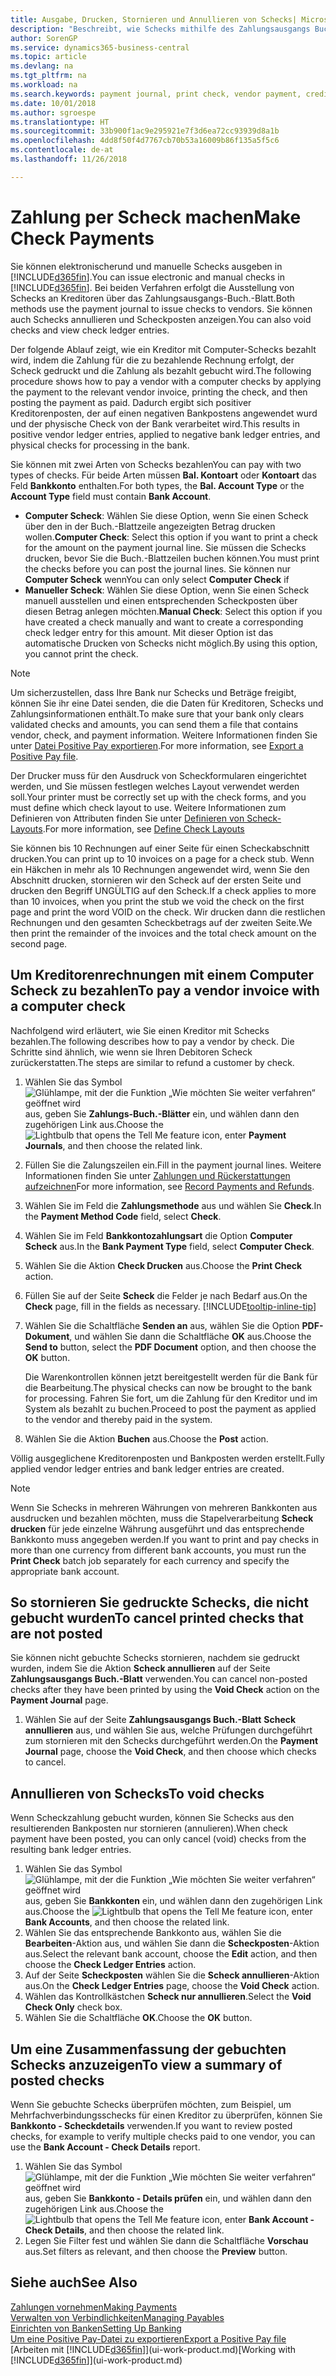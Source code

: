 ```yaml
---
title: Ausgabe, Drucken, Stornieren und Annullieren von Schecks| Microsoft Docs
description: "Beschreibt, wie Schecks mithilfe des Zahlungsausgangs Buch.-Blattes, ausgegeben, gedruckt oder annulliert werden oder wie Check-Sachposteneinträge in Business Central angezeigt werden."
author: SorenGP
ms.service: dynamics365-business-central
ms.topic: article
ms.devlang: na
ms.tgt_pltfrm: na
ms.workload: na
ms.search.keywords: payment journal, print check, vendor payment, creditor, debt, balance due, AP
ms.date: 10/01/2018
ms.author: sgroespe
ms.translationtype: HT
ms.sourcegitcommit: 33b900f1ac9e295921e7f3d6ea72cc93939d8a1b
ms.openlocfilehash: 4dd8f50f4d7767cb70b53a16009b86f135a5f5c6
ms.contentlocale: de-at
ms.lasthandoff: 11/26/2018

---
```

# <a name="make-check-payments"></a><span data-ttu-id="a15d5-103">Zahlung per Scheck machen</span><span class="sxs-lookup"><span data-stu-id="a15d5-103">Make Check Payments</span></span>
<span data-ttu-id="a15d5-104">Sie können elektronischerund und manuelle Schecks ausgeben in [!INCLUDE[d365fin](includes/d365fin_md.md)].</span><span class="sxs-lookup"><span data-stu-id="a15d5-104">You can issue electronic and manual checks in [!INCLUDE[d365fin](includes/d365fin_md.md)].</span></span> <span data-ttu-id="a15d5-105">Bei beiden Verfahren erfolgt die Ausstellung von Schecks an Kreditoren über das Zahlungsausgangs-Buch.-Blatt.</span><span class="sxs-lookup"><span data-stu-id="a15d5-105">Both methods use the payment journal to issue checks to vendors.</span></span> <span data-ttu-id="a15d5-106">Sie können auch Schecks annullieren und Scheckposten anzeigen.</span><span class="sxs-lookup"><span data-stu-id="a15d5-106">You can also void checks and view check ledger entries.</span></span>

<span data-ttu-id="a15d5-107">Der folgende Ablauf zeigt, wie ein Kreditor mit Computer-Schecks bezahlt wird, indem die Zahlung für die zu bezahlende Rechnung erfolgt, der Scheck gedruckt und die Zahlung als bezahlt gebucht wird.</span><span class="sxs-lookup"><span data-stu-id="a15d5-107">The following procedure shows how to pay a vendor with a computer checks by applying the payment to the relevant vendor invoice, printing the check, and then posting the payment as paid.</span></span> <span data-ttu-id="a15d5-108">Dadurch ergibt sich positiver Kreditorenposten, der auf einen negativen Bankpostens angewendet wurd und der physische Check von der Bank verarbeitet wird.</span><span class="sxs-lookup"><span data-stu-id="a15d5-108">This results in positive vendor ledger entries, applied to negative bank ledger entries, and physical checks for processing in the bank.</span></span>

<span data-ttu-id="a15d5-109">Sie können mit zwei Arten von Schecks bezahlen</span><span class="sxs-lookup"><span data-stu-id="a15d5-109">You can pay with two types of checks.</span></span> <span data-ttu-id="a15d5-110">Für beide Arten müssen **Bal. Kontoart** oder **Kontoart** das Feld **Bankkonto** enthalten.</span><span class="sxs-lookup"><span data-stu-id="a15d5-110">For both types, the **Bal. Account Type** or the **Account Type** field must contain **Bank Account**.</span></span>

- <span data-ttu-id="a15d5-111">**Computer Scheck**: Wählen Sie diese Option, wenn Sie einen Scheck über den in der Buch.-Blattzeile angezeigten Betrag drucken wollen.</span><span class="sxs-lookup"><span data-stu-id="a15d5-111">**Computer Check**: Select this option if you want to print a check for the amount on the payment journal line.</span></span> <span data-ttu-id="a15d5-112">Sie müssen die Schecks drucken, bevor Sie die Buch.-Blattzeilen buchen können.</span><span class="sxs-lookup"><span data-stu-id="a15d5-112">You must print the checks before you can post the journal lines.</span></span> <span data-ttu-id="a15d5-113">Sie können nur **Computer Scheck** wenn</span><span class="sxs-lookup"><span data-stu-id="a15d5-113">You can only select **Computer Check** if</span></span>
- <span data-ttu-id="a15d5-114">**Manueller Scheck**: Wählen Sie diese Option, wenn Sie einen Scheck manuell ausstellen und einen entsprechenden Scheckposten über diesen Betrag anlegen möchten.</span><span class="sxs-lookup"><span data-stu-id="a15d5-114">**Manual Check**: Select this option if you have created a check manually and want to create a corresponding check ledger entry for this amount.</span></span> <span data-ttu-id="a15d5-115">Mit dieser Option ist das automatische Drucken von Schecks nicht möglich.</span><span class="sxs-lookup"><span data-stu-id="a15d5-115">By using this option, you cannot print the check.</span></span>

> [!NOTE]  
> <span data-ttu-id="a15d5-116">Um sicherzustellen, dass Ihre Bank nur Schecks und Beträge freigibt, können Sie ihr eine Datei senden, die die Daten für Kreditoren, Schecks und Zahlungsinformationen enthält.</span><span class="sxs-lookup"><span data-stu-id="a15d5-116">To make sure that your bank only clears validated checks and amounts, you can send them a file that contains vendor, check, and payment information.</span></span> <span data-ttu-id="a15d5-117">Weitere Informationen finden Sie unter [Datei Positive Pay exportieren](finance-how-positive-pay.md).</span><span class="sxs-lookup"><span data-stu-id="a15d5-117">For more information, see [Export a Positive Pay file](finance-how-positive-pay.md).</span></span>

<span data-ttu-id="a15d5-118">Der Drucker muss für den Ausdruck von Scheckformularen eingerichtet werden, und Sie müssen festlegen welches Layout verwendet werden soll.</span><span class="sxs-lookup"><span data-stu-id="a15d5-118">Your printer must be correctly set up with the check forms, and you must define which check layout to use.</span></span> <span data-ttu-id="a15d5-119">Weitere Informationen zum Definieren von Attributen finden Sie unter [Definieren von Scheck-Layouts](finance-how-define-check-layouts.md).</span><span class="sxs-lookup"><span data-stu-id="a15d5-119">For more information, see [Define Check Layouts](finance-how-define-check-layouts.md)</span></span>

<span data-ttu-id="a15d5-120">Sie können bis 10 Rechnungen auf einer Seite für einen Scheckabschnitt drucken.</span><span class="sxs-lookup"><span data-stu-id="a15d5-120">You can print up to 10 invoices on a page for a check stub.</span></span> <span data-ttu-id="a15d5-121">Wenn ein Häkchen in mehr als 10 Rechnungen angewendet wird, wenn Sie den Abschnitt drucken, stornieren wir den Scheck auf der ersten Seite und drucken den Begriff UNGÜLTIG auf den Scheck.</span><span class="sxs-lookup"><span data-stu-id="a15d5-121">If a check applies to more than 10 invoices, when you print the stub we void the check on the first page and print the word VOID on the check.</span></span> <span data-ttu-id="a15d5-122">Wir drucken dann die restlichen Rechnungen und den gesamten Scheckbetrags auf der zweiten Seite.</span><span class="sxs-lookup"><span data-stu-id="a15d5-122">We then print the remainder of the invoices and the total check amount on the second page.</span></span> 

## <a name="to-pay-a-vendor-invoice-with-a-computer-check"></a><span data-ttu-id="a15d5-123">Um Kreditorenrechnungen mit einem Computer Scheck zu bezahlen</span><span class="sxs-lookup"><span data-stu-id="a15d5-123">To pay a vendor invoice with a computer check</span></span>
<span data-ttu-id="a15d5-124">Nachfolgend wird erläutert, wie Sie einen Kreditor mit Schecks bezahlen.</span><span class="sxs-lookup"><span data-stu-id="a15d5-124">The following describes how to pay a vendor by check.</span></span> <span data-ttu-id="a15d5-125">Die Schritte sind ähnlich, wie wenn sie Ihren Debitoren Scheck zurückerstatten.</span><span class="sxs-lookup"><span data-stu-id="a15d5-125">The steps are similar to refund a customer by check.</span></span>

1. <span data-ttu-id="a15d5-126">Wählen Sie das Symbol ![Glühlampe, mit der die Funktion „Wie möchten Sie weiter verfahren“ geöffnet wird](media/ui-search/search_small.png "Wie möchten Sie weiter verfahren?") aus, geben Sie **Zahlungs-Buch.-Blätter** ein, und wählen dann den zugehörigen Link aus.</span><span class="sxs-lookup"><span data-stu-id="a15d5-126">Choose the ![Lightbulb that opens the Tell Me feature](media/ui-search/search_small.png "Tell me what you want to do") icon, enter **Payment Journals**, and then choose the related link.</span></span>
2. <span data-ttu-id="a15d5-127">Füllen Sie die Zalungszeilen ein.</span><span class="sxs-lookup"><span data-stu-id="a15d5-127">Fill in the payment journal lines.</span></span> <span data-ttu-id="a15d5-128">Weitere Informationen finden Sie unter [Zahlungen und Rückerstattungen aufzeichnen](payables-how-post-payments-refunds.md)</span><span class="sxs-lookup"><span data-stu-id="a15d5-128">For more information, see [Record Payments and Refunds](payables-how-post-payments-refunds.md).</span></span>
3. <span data-ttu-id="a15d5-129">Wählen Sie im Feld die **Zahlungsmethode** aus und wählen Sie **Check**.</span><span class="sxs-lookup"><span data-stu-id="a15d5-129">In the **Payment Method Code** field, select **Check**.</span></span>
4. <span data-ttu-id="a15d5-130">Wählen Sie im Feld **Bankkontozahlungsart** die Option **Computer Scheck** aus.</span><span class="sxs-lookup"><span data-stu-id="a15d5-130">In the **Bank Payment Type** field, select **Computer Check**.</span></span>
5. <span data-ttu-id="a15d5-131">Wählen Sie die Aktion **Check Drucken** aus.</span><span class="sxs-lookup"><span data-stu-id="a15d5-131">Choose the **Print Check** action.</span></span>
6. <span data-ttu-id="a15d5-132">Füllen Sie auf der Seite **Scheck** die Felder je nach Bedarf aus.</span><span class="sxs-lookup"><span data-stu-id="a15d5-132">On the **Check** page, fill in the fields as necessary.</span></span> [!INCLUDE[tooltip-inline-tip](includes/tooltip-inline-tip_md.md)]
7. <span data-ttu-id="a15d5-133">Wählen Sie die Schaltfläche **Senden an** aus, wählen Sie die Option **PDF-Dokument**, und wählen Sie dann die Schaltfläche **OK** aus.</span><span class="sxs-lookup"><span data-stu-id="a15d5-133">Choose the **Send to** button, select the **PDF Document** option, and then choose the **OK** button.</span></span>

    <span data-ttu-id="a15d5-134">Die Warenkontrollen können jetzt bereitgestellt werden für die Bank für die Bearbeitung.</span><span class="sxs-lookup"><span data-stu-id="a15d5-134">The physical checks can now be brought to the bank for processing.</span></span> <span data-ttu-id="a15d5-135">Fahren Sie fort, um die Zahlung für den Kreditor und im System als bezahlt zu buchen.</span><span class="sxs-lookup"><span data-stu-id="a15d5-135">Proceed to post the payment as applied to the vendor and thereby paid in the system.</span></span>
8. <span data-ttu-id="a15d5-136">Wählen Sie die Aktion **Buchen** aus.</span><span class="sxs-lookup"><span data-stu-id="a15d5-136">Choose the **Post** action.</span></span>

<span data-ttu-id="a15d5-137">Völlig ausgeglichene Kreditorenposten und Bankposten werden erstellt.</span><span class="sxs-lookup"><span data-stu-id="a15d5-137">Fully applied vendor ledger entries and bank ledger entries are created.</span></span>

> [!NOTE]  
> <span data-ttu-id="a15d5-138">Wenn Sie Schecks in mehreren Währungen von mehreren Bankkonten aus ausdrucken und bezahlen möchten, muss die Stapelverarbeitung **Scheck drucken** für jede einzelne Währung ausgeführt und das entsprechende Bankkonto muss angegeben werden.</span><span class="sxs-lookup"><span data-stu-id="a15d5-138">If you want to print and pay checks in more than one currency from different bank accounts, you must run the **Print Check** batch job separately for each currency and specify the appropriate bank account.</span></span>

## <a name="to-cancel-printed-checks-that-are-not-posted"></a><span data-ttu-id="a15d5-139">So stornieren Sie gedruckte Schecks, die nicht gebucht wurden</span><span class="sxs-lookup"><span data-stu-id="a15d5-139">To cancel printed checks that are not posted</span></span>
<span data-ttu-id="a15d5-140">Sie können nicht gebuchte Schecks stornieren, nachdem sie gedruckt wurden, indem Sie die Aktion **Scheck annullieren** auf der Seite **Zahlungsausgangs Buch.-Blatt** verwenden.</span><span class="sxs-lookup"><span data-stu-id="a15d5-140">You can cancel non-posted checks after they have been printed by using the **Void Check** action on the **Payment Journal** page.</span></span>

1. <span data-ttu-id="a15d5-141">Wählen Sie auf der Seite **Zahlungsausgangs Buch.-Blatt** **Scheck annullieren** aus, und wählen Sie aus, welche Prüfungen durchgeführt zum stornieren mit den Schecks durchgeführt werden.</span><span class="sxs-lookup"><span data-stu-id="a15d5-141">On the **Payment Journal** page, choose the **Void Check**, and then choose which checks to cancel.</span></span>

## <a name="to-void-checks"></a><span data-ttu-id="a15d5-142">Annullieren von Schecks</span><span class="sxs-lookup"><span data-stu-id="a15d5-142">To void checks</span></span>
<span data-ttu-id="a15d5-143">Wenn Scheckzahlung gebucht wurden, können Sie Schecks aus den resultierenden Bankposten nur stornieren (annulieren).</span><span class="sxs-lookup"><span data-stu-id="a15d5-143">When check payment have been posted, you can only cancel (void) checks from the resulting bank ledger entries.</span></span>

1. <span data-ttu-id="a15d5-144">Wählen Sie das Symbol ![Glühlampe, mit der die Funktion „Wie möchten Sie weiter verfahren“ geöffnet wird](media/ui-search/search_small.png "Wie möchten Sie weiter verfahren?") aus, geben Sie **Bankkonten** ein, und wählen dann den zugehörigen Link aus.</span><span class="sxs-lookup"><span data-stu-id="a15d5-144">Choose the ![Lightbulb that opens the Tell Me feature](media/ui-search/search_small.png "Tell me what you want to do") icon, enter **Bank Accounts**, and then choose the related link.</span></span>
2. <span data-ttu-id="a15d5-145">Wählen Sie das entsprechende Bankkonto aus, wählen Sie die **Bearbeiten**-Aktion aus, und wählen Sie dann die **Scheckposten**-Aktion aus.</span><span class="sxs-lookup"><span data-stu-id="a15d5-145">Select the relevant bank account, choose the **Edit** action, and then choose the **Check Ledger Entries** action.</span></span>
3. <span data-ttu-id="a15d5-146">Auf der Seite **Scheckposten** wählen Sie die **Scheck annullieren**-Aktion aus.</span><span class="sxs-lookup"><span data-stu-id="a15d5-146">On the **Check Ledger Entries** page, choose the **Void Check** action.</span></span>
4. <span data-ttu-id="a15d5-147">Wählen das Kontrollkästchen **Scheck nur annullieren**.</span><span class="sxs-lookup"><span data-stu-id="a15d5-147">Select the **Void Check Only** check box.</span></span>
5. <span data-ttu-id="a15d5-148">Wählen Sie die Schaltfläche **OK**.</span><span class="sxs-lookup"><span data-stu-id="a15d5-148">Choose the **OK** button.</span></span>

## <a name="to-view-a-summary-of-posted-checks"></a><span data-ttu-id="a15d5-149">Um eine Zusammenfassung der gebuchten Schecks anzuzeigen</span><span class="sxs-lookup"><span data-stu-id="a15d5-149">To view a summary of posted checks</span></span>
<span data-ttu-id="a15d5-150">Wenn Sie gebuchte Schecks überprüfen möchten, zum Beispiel, um Mehrfachverbindungsschecks für einen Kreditor zu überprüfen, können Sie **Bankkonto - Scheckdetails** verwenden.</span><span class="sxs-lookup"><span data-stu-id="a15d5-150">If you want to review posted checks, for example to verify multiple checks paid to one vendor, you can use the **Bank Account - Check Details** report.</span></span>
1. <span data-ttu-id="a15d5-151">Wählen Sie das Symbol ![Glühlampe, mit der die Funktion „Wie möchten Sie weiter verfahren“ geöffnet wird](media/ui-search/search_small.png "Wie möchten Sie weiter verfahren?") aus, geben Sie **Bankkonto - Details prüfen** ein, und wählen dann den zugehörigen Link aus.</span><span class="sxs-lookup"><span data-stu-id="a15d5-151">Choose the ![Lightbulb that opens the Tell Me feature](media/ui-search/search_small.png "Tell me what you want to do") icon, enter **Bank Account - Check Details**, and then choose the related link.</span></span>
2. <span data-ttu-id="a15d5-152">Legen Sie Filter fest und wählen Sie dann die Schaltfläche **Vorschau** aus.</span><span class="sxs-lookup"><span data-stu-id="a15d5-152">Set filters as relevant, and then choose the **Preview** button.</span></span>

## <a name="see-also"></a><span data-ttu-id="a15d5-153">Siehe auch</span><span class="sxs-lookup"><span data-stu-id="a15d5-153">See Also</span></span>
[<span data-ttu-id="a15d5-154">Zahlungen vornehmen</span><span class="sxs-lookup"><span data-stu-id="a15d5-154">Making Payments</span></span>](payables-make-payments.md)  
[<span data-ttu-id="a15d5-155">Verwalten von Verbindlichkeiten</span><span class="sxs-lookup"><span data-stu-id="a15d5-155">Managing Payables</span></span>](payables-manage-payables.md)  
[<span data-ttu-id="a15d5-156">Einrichten von Banken</span><span class="sxs-lookup"><span data-stu-id="a15d5-156">Setting Up Banking</span></span>](bank-setup-banking.md)  
[<span data-ttu-id="a15d5-157">Um eine Positive Pay-Datei zu exportieren</span><span class="sxs-lookup"><span data-stu-id="a15d5-157">Export a Positive Pay file</span></span>](finance-how-positive-pay.md)  
<span data-ttu-id="a15d5-158">[Arbeiten mit [!INCLUDE[d365fin](includes/d365fin_md.md)]](ui-work-product.md)</span><span class="sxs-lookup"><span data-stu-id="a15d5-158">[Working with [!INCLUDE[d365fin](includes/d365fin_md.md)]](ui-work-product.md)</span></span>  

